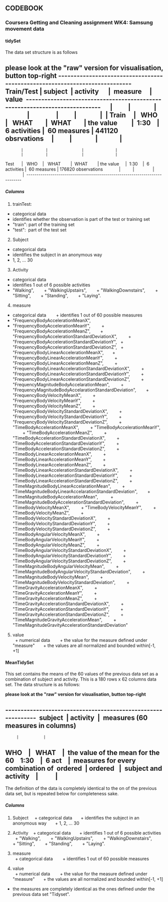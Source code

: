 ## CODEBOOK

### Coursera Getting and Cleaning assignment WK4: Samsung movement data

#### tidySet

The data set structure is as follows 

**please look at the "raw" version for visualisation, button top-right**
---------------------------------------------------------------------------  
Train/Test | subject  | activity      |  measure     | value 
---------------------------------------------------------------------------     
           |          |               |              |       
           |          |               |              |
 Train     |   WHO    |   WHAT        |  WHAT        | the value        
           |  1:30    |  6 activities |  60 measures | 441120 obsrvations    
           |          |               |              |  
---------------------------------------------------------------------------
           |          |               |              |       
           |          |               |              | 
 Test      |   WHO    |   WHAT        |  WHAT        | the value    
           |  1:30    |  6 activities |  60 measures | 176820 observations             |          |               |              |  ---------------------------------------------------------------------------
           
##### Columns 

1. trainTest:  
  + categorical data
  + identifies whether the observation is part of the test or training set    
  + "train": part of the training set    
  + "test":  part of the test set     
            
2. Subject     
  + categorical data
  + identifies the subject in an anonymous way    
  + 1, 2, ... 30     
            
3. Activity    
  + categorical data
  + identifies 1 out of 6 possible activities 
  + "Walking",     
  + "WalkingUpstairs",     
  + "WalkingDownstairs",     
  + "Sitting",     
  + "Standing",     
  + "Laying".      
            
4. measure     
  + categorical data     
  + identifies 1 out of 60 possible measures
  + "FrequencyBodyAccelerationMeanX",     
  + "FrequencyBodyAccelerationMeanY",      
  + "FrequencyBodyAccelerationMeanZ",     
  + "FrequencyBodyAccelerationStandardDeviationX",      
  + "FrequencyBodyAccelerationStandardDeviationY", 
  + "FrequencyBodyAccelerationStandardDeviationZ",
  + "FrequencyBodyLinearAccelerationMeanX",    
  + "FrequencyBodyLinearAccelerationMeanY",      
  + "FrequencyBodyLinearAccelerationMeanZ",      
  + "FrequencyBodyLinearAccelerationStandardDeviationX",      
  + "FrequencyBodyLinearAccelerationStandardDeviationY",      
  + "FrequencyBodyLinearAccelerationStandardDeviationZ",      
  + "FrequencyMagnitudeBodyAccelarationMean",      
  + "FrequencyMagnitudeBodyAccelarationStandardDeviation",     
  + "FrequencyBodyVelocityMeanX",      
  + "FrequencyBodyVelocityMeanY",      
  + "FrequencyBodyVelocityMeanZ",      
  + "FrequencyBodyVelocityStandardDeviationX",      
  + "FrequencyBodyVelocityStandardDeviationY",      
  + "FrequencyBodyVelocityStandardDeviationZ",      
  + "TimeBodyAccelerationMeanX",      
  + "TimeBodyAccelerationMeanY",      
  + "TimeBodyAccelerationMeanZ",      
  + "TimeBodyAccelerationStandardDeviationX",      
  + "TimeBodyAccelerationStandardDeviationY",      
  + "TimeBodyAccelerationStandardDeviationZ",      
  + "TimeBodyLinearAccelerationMeanX",      
  + "TimeBodyLinearAccelerationMeanY",      
  + "TimeBodyLinearAccelerationMeanZ",      
  + "TimeBodyLinearAccelerationStandardDeviationX",      
  + "TimeBodyLinearAccelerationStandardDeviationY",      
  + "TimeBodyLinearAccelerationStandardDeviationZ",      
  + "TimeMagnitudeBodyLinearAccelarationMean",      
  + "TimeMagnitudeBodyLinearAccelarationStandardDeviation",     
  + "TimeMagnitudeBodyAccelerationMean",       
  + "TimeMagnitudeBodyAccelerationStandardDeviation",      
  + "TimeBodyVelocityMeanX",      
  + "TimeBodyVelocityMeanY",      
  + "TimeBodyVelocityMeanZ",      
  + "TimeBodyVelocityStandardDeviationX",      
  + "TimeBodyVelocityStandardDeviationY",      
  + "TimeBodyVelocityStandardDeviationZ",      
  + "TimeBodyAngularVelocityMeanX",      
  + "TimeBodyAngularVelocityMeanY",      
  + "TimeBodyAngularVelocityMeanZ",      
  + "TimeBodyAngularVelocityStandardDeviationX",      
  + "TimeBodyAngularVelocityStandardDeviationY",      
  + "TimeBodyAngularVelocityStandardDeviationZ",      
  + "TimeMagnitudeBodyAngularVelocityMean",      
  + "TimeMagnitudeBodyAngularVelocityStandardDeviation",      
  + "TimeMagnitudeBodyVelocityMean",      
  + "TimeMagnitudeBodyVelocityStandardDeviation",      
  + "TimeGravityAccelerationMeanX",      
  + "TimeGravityAccelerationMeanY",      
  + "TimeGravityAccelerationMeanZ",      
  + "TimeGravityAccelerationStandardDeviationX",      
  + "TimeGravityAccelerationStandardDeviationY",      
  + "TimeGravityAccelerationStandardDeviationZ",      
  + "TimeMagnitudeGravityAccelerationMean",      
  + "TimeMagnitudeGravityAccelerationStandardDeviation"      
    
5. value       
  + numerical data     
  + the value for the measure defined under "measure"    
  + the values are all normalized and bounded within[-1, +1]        



#### MeanTidySet

This set contains the means of the 60 values of the previous data set as a combination of subject and activity. This is a 180 rows x 62 columns data set. The data structure is as follows: 

**please look at the "raw" version for visualisation, button top-right**

-------------------------------------------------------------  
subject  | activity  |  measures (60 measures in columns)  
-------------------------------------------------------------
         |           | 
  WHO    |   WHAT    |  the value of the mean for the 60   
 1:30    |  6 act    |  measures for every combination of 
ordered  | ordered   |  subject and activity   
         |           |            
-------------------------------------------------------------

The definition of the data is completely identical to the on of the previous data set, but is repeated below for completeness sake.

##### Columns 

1. Subject   
  + categorical data    
  + identifies the subject in an anonymous way    
  + 1, 2, ... 30     
          
2. Activity  
  + categorical data    
  + identifies 1 out of 6 possible activities
  + "Walking",     
  + "WalkingUpstairs",     
  + "WalkingDownstairs",     
  + "Sitting",     
  + "Standing",     
  + "Laying".      
            
3. measure    
  + categorical data     
  + identifies 1 out of 60 possible measures
           
4. value      
  + numerical data     
  + the value for the measure defined under "measure"    
  + the values are all normalized and bounded within[-1, +1]
  + the measures are completely identical as the ones defined under the previous data set "Tidyset".

